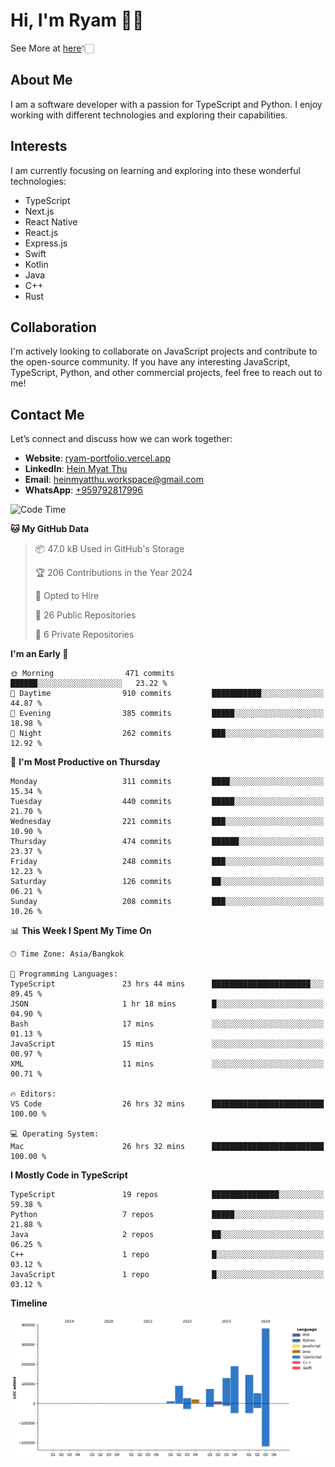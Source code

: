 # Hi, I'm Ryam 👋🏻
See More at [here](https://ryam-portfolio.vercel.app)👇🏻

## About Me
I am a software developer with a passion for TypeScript and Python. I enjoy working with different technologies and exploring their capabilities.

## Interests
I am currently focusing on learning and exploring into these wonderful technologies:
- TypeScript
- Next.js
- React Native
- React.js
- Express.js
- Swift
- Kotlin
- Java
- C++
- Rust

## Collaboration
I'm actively looking to collaborate on JavaScript projects and contribute to the open-source community. If you have any interesting JavaScript, TypeScript, Python, and other commercial projects, feel free to reach out to me!

## Contact Me
Let’s connect and discuss how we can work together:
- **Website**: [ryam-portfolio.vercel.app](https://ryam-portfolio.vercel.app)
- **LinkedIn**: [Hein Myat Thu](https://www.linkedin.com/in/heinmyatthu/)
- **Email**: [heinmyatthu.workspace@gmail.com](mailto:heinmyatthu.workspace@gmail.com)
- **WhatsApp**: [+959792817996](https://wa.me/959792817996)

<!--START_SECTION:waka-->
![Code Time](http://img.shields.io/badge/Code%20Time-82%20hrs%208%20mins-blue)

**🐱 My GitHub Data** 

> 📦 47.0 kB Used in GitHub's Storage 
 > 
> 🏆 206 Contributions in the Year 2024
 > 
> 💼 Opted to Hire
 > 
> 📜 26 Public Repositories 
 > 
> 🔑 6 Private Repositories 
 > 
**I'm an Early 🐤** 

```text
🌞 Morning                471 commits         ██████░░░░░░░░░░░░░░░░░░░   23.22 % 
🌆 Daytime                910 commits         ███████████░░░░░░░░░░░░░░   44.87 % 
🌃 Evening                385 commits         █████░░░░░░░░░░░░░░░░░░░░   18.98 % 
🌙 Night                  262 commits         ███░░░░░░░░░░░░░░░░░░░░░░   12.92 % 
```
📅 **I'm Most Productive on Thursday** 

```text
Monday                   311 commits         ████░░░░░░░░░░░░░░░░░░░░░   15.34 % 
Tuesday                  440 commits         █████░░░░░░░░░░░░░░░░░░░░   21.70 % 
Wednesday                221 commits         ███░░░░░░░░░░░░░░░░░░░░░░   10.90 % 
Thursday                 474 commits         ██████░░░░░░░░░░░░░░░░░░░   23.37 % 
Friday                   248 commits         ███░░░░░░░░░░░░░░░░░░░░░░   12.23 % 
Saturday                 126 commits         ██░░░░░░░░░░░░░░░░░░░░░░░   06.21 % 
Sunday                   208 commits         ███░░░░░░░░░░░░░░░░░░░░░░   10.26 % 
```


📊 **This Week I Spent My Time On** 

```text
🕑︎ Time Zone: Asia/Bangkok

💬 Programming Languages: 
TypeScript               23 hrs 44 mins      ██████████████████████░░░   89.45 % 
JSON                     1 hr 18 mins        █░░░░░░░░░░░░░░░░░░░░░░░░   04.90 % 
Bash                     17 mins             ░░░░░░░░░░░░░░░░░░░░░░░░░   01.13 % 
JavaScript               15 mins             ░░░░░░░░░░░░░░░░░░░░░░░░░   00.97 % 
XML                      11 mins             ░░░░░░░░░░░░░░░░░░░░░░░░░   00.71 % 

🔥 Editors: 
VS Code                  26 hrs 32 mins      █████████████████████████   100.00 % 

💻 Operating System: 
Mac                      26 hrs 32 mins      █████████████████████████   100.00 % 
```

**I Mostly Code in TypeScript** 

```text
TypeScript               19 repos            ███████████████░░░░░░░░░░   59.38 % 
Python                   7 repos             █████░░░░░░░░░░░░░░░░░░░░   21.88 % 
Java                     2 repos             ██░░░░░░░░░░░░░░░░░░░░░░░   06.25 % 
C++                      1 repo              █░░░░░░░░░░░░░░░░░░░░░░░░   03.12 % 
JavaScript               1 repo              █░░░░░░░░░░░░░░░░░░░░░░░░   03.12 % 
```



**Timeline**

![Lines of Code chart](https://raw.githubusercontent.com/4cc3ssX/4cc3ssX/main/assets/bar_graph.png)


<!--END_SECTION:waka-->

<!---
4cc3ssX/4cc3ssX is a ✨ special ✨ repository because its `README.md` (this file) appears on your GitHub profile.
You can click the Preview link to take a look at your changes.
--->
